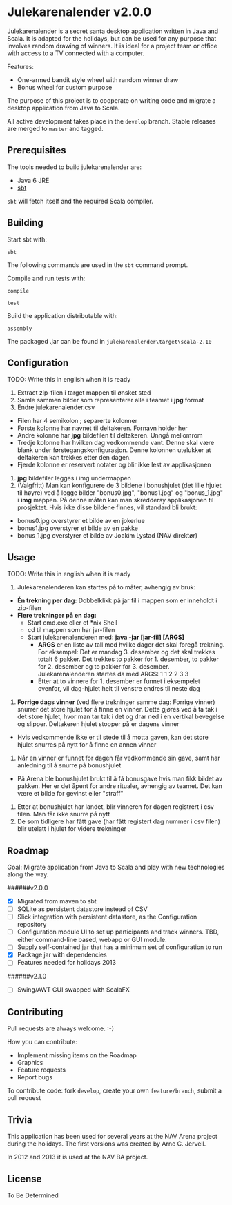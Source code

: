 Julekarenalender v2.0.0
=======================

Julekarenalender is a secret santa desktop application written in Java and Scala. It is adapted for the holidays, but can be used for any purpose that involves random drawing of winners. It is ideal for a project team or office with access to a TV connected with a computer.

Features:
* One-armed bandit style wheel with random winner draw
* Bonus wheel for custom purpose

The purpose of this project is to cooperate on writing code and migrate a desktop application from Java to Scala.

All active development takes place in the `develop` branch. Stable releases are merged to `master` and tagged.

Prerequisites
-------------

The tools needed to build julekarenalender are:

* Java 6 JRE
* [sbt](http://www.scala-sbt.org/)

`sbt` will fetch itself and the required Scala compiler.

Building
--------

Start sbt with:

    sbt

The following commands are used in the `sbt` command prompt.

Compile and run tests with:

    compile

    test

Build the application distributable with:

    assembly

The packaged .jar can be found in `julekarenalender\target\scala-2.10`

Configuration
-------------

TODO: Write this in english when it is ready

1. Extract zip-filen i target mappen til ønsket sted
1. Samle sammen bilder som representerer alle i teamet i **jpg** format
1. Endre julekarenalender.csv
  * Filen har 4 semikolon ; separerte kolonner
  * Første kolonne har navnet til deltakeren. Fornavn holder her
  * Andre kolonne har **jpg** bildefilen til deltakeren. Unngå mellomrom
  * Tredje kolonne har hvilken dag vedkommende vant. Denne skal være blank under førstegangskonfigurasjon. Denne kolonnen utelukker at deltakeren kan trekkes etter den dagen.
  * Fjerde kolonne er reservert notater og blir ikke lest av applikasjonen
1. **jpg** bildefiler legges i img undermappen
1. (Valgfritt) Man kan konfigurere de 3 bildene i bonushjulet (det lille hjulet til høyre) ved å legge bilder "bonus0.jpg", "bonus1.jpg" og "bonus_1.jpg" i **img** mappen. På denne måten kan man skreddersy applikasjonen til prosjektet. Hvis ikke disse bildene finnes, vil standard bli brukt:
  * bonus0.jpg overstyrer et bilde av en jokerlue
  * bonus1.jpg overstyrer et bilde av en pakke
  * bonus_1.jpg overstyrer et bilde av Joakim Lystad (NAV direktør)

Usage
-----

TODO: Write this in english when it is ready

1. Julekarenalenderen kan startes på to måter, avhengig av bruk:
  * **Én trekning per dag:** Dobbelklikk på jar fil i mappen som er inneholdt i zip-filen
  * **Flere trekninger på en dag:**
      * Start cmd.exe eller et *nix Shell
      * cd til mappen som har jar-filen
      * Start julekarenalenderen med: **java -jar [jar-fil] [ARGS]**
          * **ARGS** er en liste av tall med hvilke dager det skal foregå trekning. For eksempel: Det er mandag 3. desember og det skal trekkes totalt 6 pakker. Det trekkes to pakker for 1. desember, to pakker for 2. desember og to pakker for 3. desember. Julekarenalenderen startes da med ARGS: 1 1 2 2 3 3
          * Etter at to vinnere for 1. desember er funnet i eksempelet ovenfor, vil dag-hjulet helt til venstre endres til neste dag
1. **Forrige dags vinner** (ved flere trekninger samme dag: Forrige vinner) snurrer det store hjulet for å finne en vinner. Dette gjøres ved å ta tak i det store hjulet, hvor man tar tak i det og drar ned i en vertikal bevegelse og slipper. Deltakeren hjulet stopper på er dagens vinner
  * Hvis vedkommende ikke er til stede til å motta gaven, kan det store hjulet snurres på nytt for å finne en annen vinner
1. Når en vinner er funnet for dagen får vedkommende sin gave, samt har anledning til å snurre på bonushjulet
  * På Arena ble bonushjulet brukt til å få bonusgave hvis man fikk bildet av pakken. Her er det åpent for andre ritualer, avhengig av teamet. Det kan være et bilde for gevinst eller "straff"
1. Etter at bonushjulet har landet, blir vinneren for dagen registrert i csv filen. Man får ikke snurre på nytt
1. De som tidligere har fått gave (har fått registert dag nummer i csv filen) blir utelatt i hjulet for videre trekninger

Roadmap
-------

Goal: Migrate application from Java to Scala and play with new technologies along the way.

######v2.0.0

- [x] Migrated from maven to sbt
- [ ] SQLite as persistent datastore instead of CSV
- [ ] Slick integration with persistent datastore, as the Configuration repository
- [ ] Configuration module UI to set up participants and track winners. TBD, either command-line based, webapp or GUI module.
- [ ] Supply self-contained jar that has a minimum set of configuration to run
- [x] Package jar with dependencies
- [ ] Features needed for holidays 2013

######v2.1.0

- [ ] Swing/AWT GUI swapped with ScalaFX

Contributing
------------

Pull requests are always welcome. :-)

How you can contribute:

* Implement missing items on the Roadmap
* Graphics
* Feature requests
* Report bugs

To contribute code: fork `develop`, create your own `feature/branch`, submit a pull request

Trivia
------

This application has been used for several years at the NAV Arena project during the holidays. The first versions was created by Arne C. Jervell.

In 2012 and 2013 it is used at the NAV BA project.


License
-------

To Be Determined
